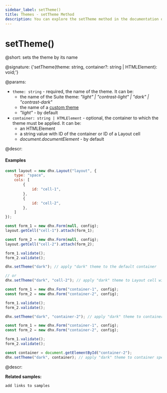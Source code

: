 ```yaml
---
sidebar_label: setTheme()
title: Themes - setTheme Method 
description: You can explore the setTheme method in the documentation of the DHTMLX JavaScript UI library. Browse developer guides and API reference, try out code examples and live demos, and download a free 30-day evaluation version of DHTMLX Suite 7.
---
```


# setTheme()

@short: sets the theme by its name

@signature: {'setTheme(theme: string, container?: string | HTMLElement): void;'}

@params:
- `theme: string` - required, the name of the theme. It can be:
    - the name of the Suite theme: *"light" | "contrast-light" | "dark" | "contrast-dark"*
    - the name of a [custom theme](themes.md#custom-theme)
    - *"light"* - by default
- `container: string | HTMLElement` - optional, the container to which the theme must be applied. It can be:
    - an HTMLElement
    - a string value with ID of the container or ID of a Layout cell
    - *document.documentElement* - by default

@descr:

#### Examples

~~~js {22,25} title="Example 1"
const layout = new dhx.Layout("layout", {
    type: "space",
    cols: [
        {
            id: "cell-1",
        },
        {
            id: "cell-2",
        },
    ]
});

const form_1 = new dhx.Form(null, config);
layout.getCell("cell-1").attach(form_1);

const form_2 = new dhx.Form(null, config);
layout.getCell("cell-2").attach(form_2);

form_1.validate();
form_2.validate();

dhx.setTheme("dark"); // apply "dark" theme to the default container

// or
dhx.setTheme("dark", "cell-2"); // apply "dark" theme to Layout cell with "cell-2" ID
~~~

~~~js {7} title="Example 2"
const form_1 = new dhx.Form("container-1", config);
const form_2 = new dhx.Form("container-2", config);

form_1.validate();
form_2.validate();

dhx.setTheme("dark", "container-2"); // apply "dark" theme to container with "container-2" ID
~~~

~~~js {8} title="Example 3"
const form_1 = new dhx.Form("container-1", config);
const form_2 = new dhx.Form("container-2", config);

form_1.validate();
form_2.validate();

const container = document.getElementById("container-2");
dhx.setTheme("dark", container); // apply "dark" theme to container specified via HTMLElement
~~~

@descr:

**Related samples:**

```todo
add links to samples
```